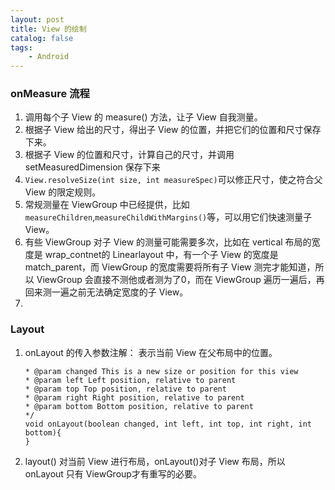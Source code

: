 ```yaml
---
layout: post
title: View 的绘制
catalog: false
tags:
    - Android
---
```


### onMeasure 流程

1. 调用每个子 View 的 measure()  方法，让子 View 自我测量。
2. 根据子 View 给出的尺寸，得出子 View 的位置，并把它们的位置和尺寸保存下来。
3. 根据子 View 的位置和尺寸，计算自己的尺寸，并调用 setMeasuredDimension 保存下来
4. `View.resolveSize(int size, int measureSpec)`可以修正尺寸，使之符合父 View 的限定规则。
5. 常规测量在 ViewGroup 中已经提供，比如 `measureChildren`,`measureChildWithMargins()`等，可以用它们快速测量子 View。
6. 有些 ViewGroup 对子 View 的测量可能需要多次，比如在 vertical 布局的宽度是 wrap_contnet的 Linearlayout 中，有一个子 View  的宽度是 match_parent，而 ViewGroup 的宽度需要将所有子 View 测完才能知道，所以 ViewGroup 会直接不测他或者测为了0，而在 ViewGroup 遍历一遍后，再回来测一遍之前无法确定宽度的子 View。
7. 



### Layout

1. onLayout 的传入参数注解： 表示当前 View 在父布局中的位置。

   ```
   * @param changed This is a new size or position for this view
   * @param left Left position, relative to parent
   * @param top Top position, relative to parent
   * @param right Right position, relative to parent
   * @param bottom Bottom position, relative to parent
   */
   void onLayout(boolean changed, int left, int top, int right, int bottom){
   }
   ```

2. layout() 对当前 View 进行布局，onLayout()对子 View 布局，所以 onLayout  只有 ViewGroup才有重写的必要。


